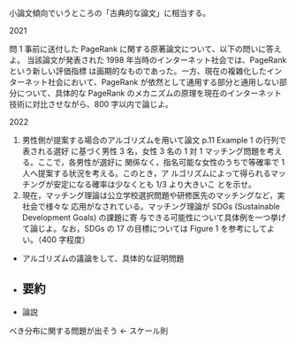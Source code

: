 小論文傾向でいうところの「古典的な論文」に相当する。

2021

問 1 事前に送付した PageRank に関する原著論文について、以下の問いに答えよ。 当該論文が発表された 1998 年当時のインターネット社会では、PageRank という新しい評価指標 は画期的なものであった。一方、現在の複雑化したインターネット社会において、PageRank が依然として通用する部分と通用しない部分について、具体的な PageRank のメカニズムの原理を現在のインターネット技術に対比させながら、800 字以内で論じよ。

2022

1. 男性側が提案する場合のアルゴリズムを用いて論文 p.11 Example 1 の行列で表される選好
   に基づく男性 3 名，女性 3 名の 1 対 1 マッチング問題を考える。ここで，各男性が選好に
   関係なく，指名可能な女性のうちで等確率で 1 人へ提案する状況を考える。このとき，ア
   ルゴリズムによって得られるマッチングが安定になる確率は少なくとも 1/3 より大きいこ
   とを示せ。
2. 現在，マッチング理論は公立学校選択問題や研修医先のマッチングなど，実社会で様々な
   応用がなされている。マッチング理論が SDGs (Sustainable Development Goals) の課題に寄
   与できる可能性について具体例を一つ挙げて論じよ。なお，SDGs の 17 の目標については
   Figure 1 を参考にしてよい。（400 字程度）

- アルゴリズムの議論をして、具体的な証明問題
- ## 要約
- 論説

べき分布に関する問題が出そう ← スケール則
